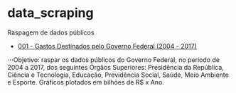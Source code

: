 # data_scraping
Raspagem de dados públicos

* [001 - Gastos Destinados pelo Governo Federal (2004 - 2017)](001/)

⋅⋅⋅Objetivo: raspar os dados públicos do Governo Federal, no período de 2004 a 2017, dos seguintes Órgãos Superiores: Presidência da República, Ciência e Tecnologia, Educação, Previdência Social, Saúde, Meio Ambiente e Esporte. Gráficos plotados em bilhões de R$ x Ano.

